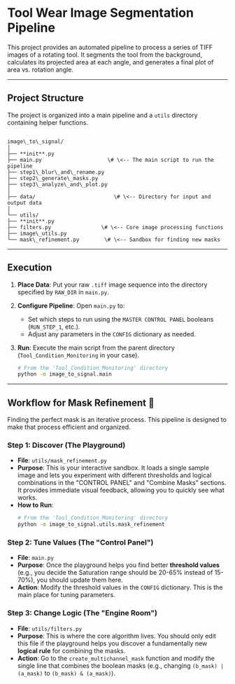 # Tool Wear Image Segmentation Pipeline

This project provides an automated pipeline to process a series of TIFF images of a rotating tool. It segments the tool from the background, calculates its projected area at each angle, and generates a final plot of area vs. rotation angle.

---

## Project Structure

The project is organized into a main pipeline and a `utils` directory containing helper functions.

```

image\_to\_signal/
│
├── **init**.py
├── main.py                     \# \<-- The main script to run the pipeline
├── step1\_blur\_and\_rename.py
├── step2\_generate\_masks.py
├── step3\_analyze\_and\_plot.py
│
├── data/                         \# \<-- Directory for input and output data
│
└── utils/
├── **init**.py
├── filters.py                \# \<-- Core image processing functions
├── image\_utils.py
└── mask\_refinement.py        \# \<-- Sandbox for finding new masks

````

---

## Execution

1.  **Place Data**: Put your raw `.tiff` image sequence into the directory specified by `RAW_DIR` in `main.py`.
2.  **Configure Pipeline**: Open `main.py` to:
    * Set which steps to run using the `MASTER CONTROL PANEL` booleans (`RUN_STEP_1`, etc.).
    * Adjust any parameters in the `CONFIG` dictionary as needed.
3.  **Run**: Execute the main script from the parent directory (`Tool_Condition_Monitoring` in your case).

    ```bash
    # From the 'Tool_Condition_Monitoring' directory
    python -m image_to_signal.main
    ```

---

## Workflow for Mask Refinement 🔬

Finding the perfect mask is an iterative process. This pipeline is designed to make that process efficient and organized.

### Step 1: Discover (The Playground)

* **File**: `utils/mask_refinement.py`
* **Purpose**: This is your interactive sandbox. It loads a single sample image and lets you experiment with different thresholds and logical combinations in the "CONTROL PANEL" and "Combine Masks" sections. It provides immediate visual feedback, allowing you to quickly see what works.
* **How to Run**:
    ```bash
    # From the 'Tool_Condition_Monitoring' directory
    python -m image_to_signal.utils.mask_refinement
    ```

### Step 2: Tune Values (The "Control Panel")

* **File**: `main.py`
* **Purpose**: Once the playground helps you find better **threshold values** (e.g., you decide the Saturation range should be 20-65% instead of 15-70%), you should update them here.
* **Action**: Modify the threshold values in the `CONFIG` dictionary. This is the main place for tuning parameters.

### Step 3: Change Logic (The "Engine Room")

* **File**: `utils/filters.py`
* **Purpose**: This is where the core algorithm lives. You should only edit this file if the playground helps you discover a fundamentally new **logical rule** for combining the masks.
* **Action**: Go to the `create_multichannel_mask` function and modify the single line that combines the boolean masks (e.g., changing `(b_mask) | (a_mask)` to `(b_mask) & (a_mask)`).
````